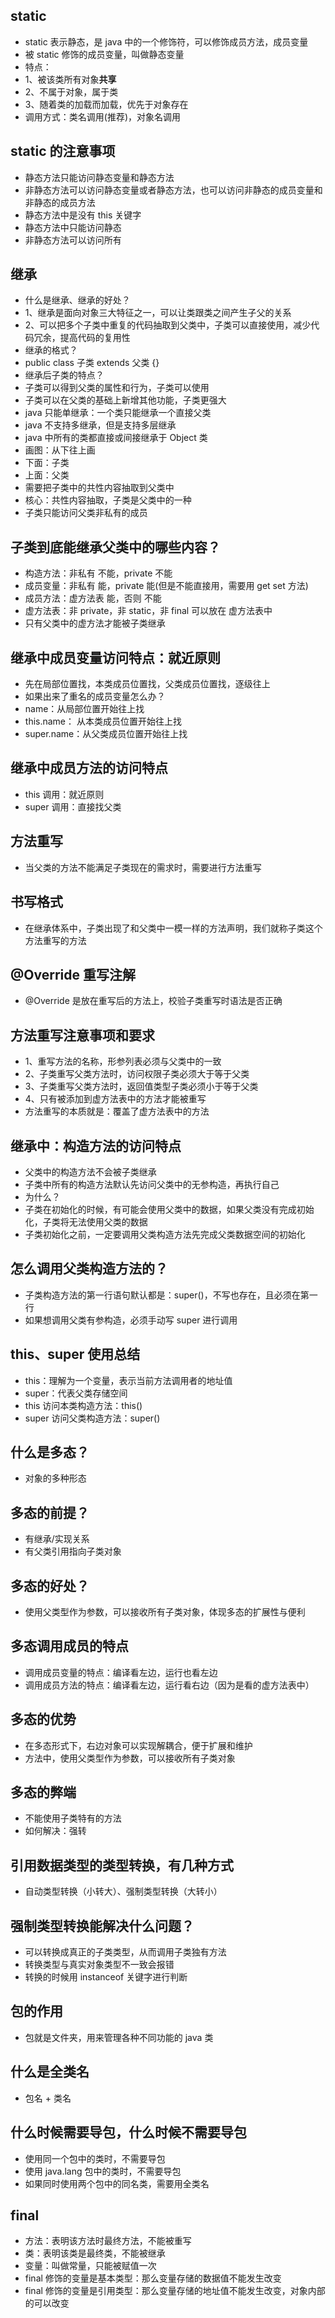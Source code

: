 ## static
* static 表示静态，是 java 中的一个修饰符，可以修饰成员方法，成员变量
* 被 static 修饰的成员变量，叫做静态变量
* 特点：
* 1、被该类所有对象**共享**
* 2、不属于对象，属于类
* 3、随着类的加载而加载，优先于对象存在
* 调用方式：类名调用(推荐)，对象名调用

## static 的注意事项
* 静态方法只能访问静态变量和静态方法
* 非静态方法可以访问静态变量或者静态方法，也可以访问非静态的成员变量和非静态的成员方法
* 静态方法中是没有 this 关键字
* 静态方法中只能访问静态
* 非静态方法可以访问所有

## 继承
* 什么是继承、继承的好处？
* 1、继承是面向对象三大特征之一，可以让类跟类之间产生子父的关系
* 2、可以把多个子类中重复的代码抽取到父类中，子类可以直接使用，减少代码冗余，提高代码的复用性
* 继承的格式？
* public class 子类 extends 父类 {}
* 继承后子类的特点？
* 子类可以得到父类的属性和行为，子类可以使用
* 子类可以在父类的基础上新增其他功能，子类更强大
* java 只能单继承：一个类只能继承一个直接父类
* java 不支持多继承，但是支持多层继承
* java 中所有的类都直接或间接继承于 Object 类
* 画图：从下往上画
* 下面：子类
* 上面：父类
* 需要把子类中的共性内容抽取到父类中
* 核心：共性内容抽取，子类是父类中的一种
* 子类只能访问父类非私有的成员

## 子类到底能继承父类中的哪些内容？
* 构造方法：非私有 不能，private 不能
* 成员变量：非私有 能，private 能(但是不能直接用，需要用 get set 方法)
* 成员方法：虚方法表 能，否则 不能
* 虚方法表：非 private，非 static，非 final 可以放在 虚方法表中
* 只有父类中的虚方法才能被子类继承

## 继承中成员变量访问特点：就近原则
* 先在局部位置找，本类成员位置找，父类成员位置找，逐级往上
* 如果出来了重名的成员变量怎么办？
* name：从局部位置开始往上找
* this.name： 从本类成员位置开始往上找
* super.name：从父类成员位置开始往上找

## 继承中成员方法的访问特点
* this 调用：就近原则
* super 调用：直接找父类

## 方法重写
* 当父类的方法不能满足子类现在的需求时，需要进行方法重写

## 书写格式
* 在继承体系中，子类出现了和父类中一模一样的方法声明，我们就称子类这个方法重写的方法

## @Override 重写注解
* @Override 是放在重写后的方法上，校验子类重写时语法是否正确

## 方法重写注意事项和要求
* 1、重写方法的名称，形参列表必须与父类中的一致
* 2、子类重写父类方法时，访问权限子类必须大于等于父类
* 3、子类重写父类方法时，返回值类型子类必须小于等于父类
* 4、只有被添加到虚方法表中的方法才能被重写
* 方法重写的本质就是：覆盖了虚方法表中的方法

## 继承中：构造方法的访问特点
* 父类中的构造方法不会被子类继承
* 子类中所有的构造方法默认先访问父类中的无参构造，再执行自己
* 为什么？
* 子类在初始化的时候，有可能会使用父类中的数据，如果父类没有完成初始化，子类将无法使用父类的数据
* 子类初始化之前，一定要调用父类构造方法先完成父类数据空间的初始化

## 怎么调用父类构造方法的？
* 子类构造方法的第一行语句默认都是：super()，不写也存在，且必须在第一行
* 如果想调用父类有参构造，必须手动写 super 进行调用
 
## this、super 使用总结
* this：理解为一个变量，表示当前方法调用者的地址值
* super：代表父类存储空间
* this 访问本类构造方法：this()
* super 访问父类构造方法：super()

## 什么是多态？
* 对象的多种形态

## 多态的前提？
* 有继承/实现关系
* 有父类引用指向子类对象

## 多态的好处？
* 使用父类型作为参数，可以接收所有子类对象，体现多态的扩展性与便利

## 多态调用成员的特点
* 调用成员变量的特点：编译看左边，运行也看左边
* 调用成员方法的特点：编译看左边，运行看右边（因为是看的虚方法表中）

## 多态的优势
* 在多态形式下，右边对象可以实现解耦合，便于扩展和维护
* 方法中，使用父类型作为参数，可以接收所有子类对象

## 多态的弊端
* 不能使用子类特有的方法
* 如何解决：强转

## 引用数据类型的类型转换，有几种方式
* 自动类型转换（小转大）、强制类型转换（大转小）

## 强制类型转换能解决什么问题？
* 可以转换成真正的子类类型，从而调用子类独有方法
* 转换类型与真实对象类型不一致会报错
* 转换的时候用 instanceof 关键字进行判断

## 包的作用
* 包就是文件夹，用来管理各种不同功能的 java 类

## 什么是全类名
* 包名 + 类名

## 什么时候需要导包，什么时候不需要导包
* 使用同一个包中的类时，不需要导包
* 使用 java.lang 包中的类时，不需要导包
* 如果同时使用两个包中的同名类，需要用全类名

## final
* 方法：表明该方法时最终方法，不能被重写
* 类：表明该类是最终类，不能被继承
* 变量：叫做常量，只能被赋值一次
* final 修饰的变量是基本类型：那么变量存储的数据值不能发生改变
* final 修饰的变量是引用类型：那么变量存储的地址值不能发生改变，对象内部的可以改变